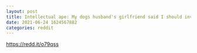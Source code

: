 ```yaml
--- 
layout: post 
title: Intellectual ape: My dogs husband's girlfriend said I should invest so I'm all in $EA 
date: 2021-06-24 1624567882 
categories: reddit 
--- 
```

https://redd.it/o79qss